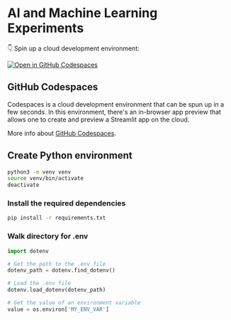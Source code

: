 # AI and Machine Learning Experiments

👇 Spin up a cloud development environment:

[![Open in GitHub Codespaces](https://github.com/codespaces/badge.svg)](https://codespaces.new/mpazaryna/ai-experiments?quickstart=1)

## GitHub Codespaces

Codespaces is a cloud development environment that can be spun up in a few seconds. In this environment, there's an in-browser app preview that allows one to create and preview a Streamlit app on the cloud.

More info about [GitHub Codespaces](https://github.com/features/codespaces).

## Create Python environment

```sh
python3 -m venv venv
source venv/bin/activate
deactivate
```

### Install the required dependencies

``` bash
pip install -r requirements.txt
```

### Walk directory for .env

```py
import dotenv

# Get the path to the .env file
dotenv_path = dotenv.find_dotenv()

# Load the .env file
dotenv.load_dotenv(dotenv_path)

# Get the value of an environment variable
value = os.environ['MY_ENV_VAR']
```
